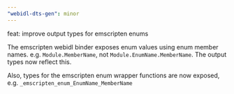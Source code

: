 ```yaml
---
"webidl-dts-gen": minor
---
```


feat: improve output types for emscripten enums
  
The emscripten webidl binder exposes enum values using enum member names. e.g. `Module.MemberName`, not `Module.EnumName.MemberName`. The output types now reflect this.

Also, types for the emscripten enum wrapper functions are now exposed, e.g. `_emscripten_enum_EnumName_MemberName`
